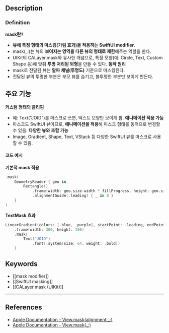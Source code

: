 ## Description
### Definition
**mask란?**
- **뷰에 특정 형태의 마스킹(가림 효과)을 적용하는 SwiftUI modifier**.
- mask(_:)는 뷰의 **보여지는 영역을 다른 뷰의 형태로 제한**해주는 역할을 한다.
- UIKit의 CALayer.mask와 유사한 개념으로, 특정 모양(예: Circle, Text, Custom Shape 등)에 맞춰 **투명 처리된 외형**을 만들 수 있다.
**동작 원리**
- mask로 전달된 뷰는 **알파 채널(투명도)** 기준으로 마스킹된다.
- 전달된 뷰의 투명한 부분은 부모 뷰를 숨기고, 불투명한 부분만 보이게 만든다.

## **주요 기능**
**커스텀 형태의 클리핑**
- 예: Text("JOID")를 마스크로 쓰면, 텍스트 모양만 보이게 함.
**애니메이션 적용 가능**
- 마스크도 SwiftUI 뷰이므로, **애니메이션을 적용**해 마스크 형태를 동적으로 변경할 수 있음.
**다양한 뷰와 조합 가능**
- Image, Gradient, Shape, Text, VStack 등 다양한 SwiftUI 뷰를 마스크로 사용할 수 있음.

#### 코드 예시

**기본적 mask 적용**
```swift
.mask(
	GeometryReader { geo in
		Rectangle()
			.frame(width: geo.size.width * fillProgress, height: geo.size.height)
			.alignmentGuide(.leading) { _ in 0 }
	}
)
```
**TextMask 효과**
```swift
LinearGradient(colors: [.blue, .purple], startPoint: .leading, endPoint: .trailing)
    .frame(width: 300, height: 100)
    .mask(
        Text("JOID")
            .font(.system(size: 64, weight: .bold))
    )
```
## **Keywords**

- [[mask modifier]]
- [[SwiftUI masking]]
- [[CALayer.mask (UIKit)]]

---

## **References**

- [Apple Documentation - View.mask(alignment:_:)](https://developer.apple.com/documentation/swiftui/view/mask(alignment:_:))
- [Apple Documentation - View.mask(_:)](https://developer.apple.com/documentation/swiftui/view/mask(_:))